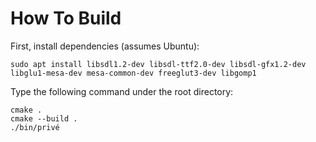# How To Build

First, install dependencies (assumes Ubuntu):

```terminal
sudo apt install libsdl1.2-dev libsdl-ttf2.0-dev libsdl-gfx1.2-dev libglu1-mesa-dev mesa-common-dev freeglut3-dev libgomp1
```

Type the following command under the root directory:

```terminal
cmake .
cmake --build .
./bin/privé
```
